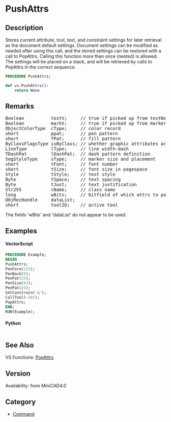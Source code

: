 # PushAttrs

## Description
Stores current attribute, tool, text, and constraint settings for later retrieval as the document default settings. Document settings can be modified as needed after using this call, and the stored settings can be restored with a call to PopAttrs.  Calling this function more than once (nested) is allowed.  The settings will be placed on a stack, and will be retrieved by calls to PopAttrs in the correct sequence.

```pascal
PROCEDURE PushAttrs;
```

```python
def vs.PushAttrs():
    return None
```

## Remarks
<pre>
Boolean          textV;     // true if picked up from textNode
Boolean          markV;     // true if picked up from markered object
ObjectColorType  cType;     // color record
short            ppat;      // pen pattern
short            fPat;      // fill pattern
ByClassFlagsType isByClass; // whether graphic attributes are 'by class';
LineType         lType;     // line width-dash
TDashPat         lDashPat;  // dash pattern definition
SegStyleType     sType;     // marker size and placement
short            tFont;     // font number
short            tSize;     // font size in pagespace
Style            tStyle;    // text style
Byte             tSpace;    // text spacing
Byte             tJust;     // text justification
Str255           cName;     // class name
long             wBits;     // bitfield of which attrs to paste
ObjRecHandle     dataList;
short            toolID;    // active tool
</pre>

The fields 'wBits' and 'dataList' do not appear to be used.

## Examples
#### VectorScript ####
```pascal
PROCEDURE Example;
BEGIN
PushAttrs;
PenFore(215);
PenBack(5);
PenPat(25);
PenSize(42);
PenPat(25);
SetConstrain('q');
CallTool(-201);
PopAttrs;
END;
RUN(Example);
```
#### Python ####
```python

```

## See Also
VS Functions:
[PopAttrs](PopAttrs.md)

## Version
Availability: from MiniCAD4.0

## Category
* [Command](../Categories/Command.md)
